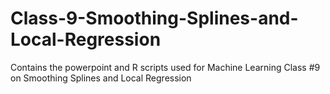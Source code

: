 # Class-9-Smoothing-Splines-and-Local-Regression

Contains the powerpoint and R scripts used for Machine Learning Class #9 on Smoothing Splines and Local Regression
